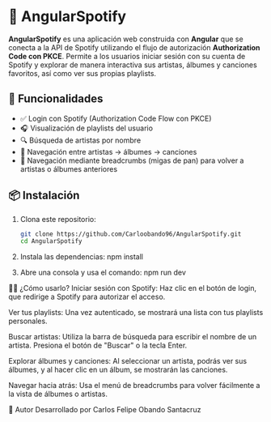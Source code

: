 # 🎵 AngularSpotify

**AngularSpotify** es una aplicación web construida con **Angular** que se conecta a la API de Spotify utilizando el flujo de autorización **Authorization Code con PKCE**. Permite a los usuarios iniciar sesión con su cuenta de Spotify y explorar de manera interactiva sus artistas, álbumes y canciones favoritos, así como ver sus propias playlists.

## 🚀 Funcionalidades

- ✅ Login con Spotify (Authorization Code Flow con PKCE)
- 🎧 Visualización de playlists del usuario
- 🔍 Búsqueda de artistas por nombre
- 💽 Navegación entre artistas → álbumes → canciones
- 🧭 Navegación mediante breadcrumbs (migas de pan) para volver a artistas o álbumes anteriores

## 📦 Instalación

1. Clona este repositorio:

   ```bash
   git clone https://github.com/Carloobando96/AngularSpotify.git
   cd AngularSpotify

   ```

2. Instala las dependencias:
   npm install

3. Abre una consola y usa el comando:
   npm run dev

🧑‍💻 ¿Cómo usarlo?
Iniciar sesión con Spotify: Haz clic en el botón de login, que redirige a Spotify para autorizar el acceso.

Ver tus playlists: Una vez autenticado, se mostrará una lista con tus playlists personales.

Buscar artistas: Utiliza la barra de búsqueda para escribir el nombre de un artista. Presiona el botón de "Buscar" o la tecla Enter.

Explorar álbumes y canciones: Al seleccionar un artista, podrás ver sus álbumes, y al hacer clic en un álbum, se mostrarán las canciones.

Navegar hacia atrás: Usa el menú de breadcrumbs para volver fácilmente a la vista de álbumes o artistas.

🤝 Autor
Desarrollado por Carlos Felipe Obando Santacruz
